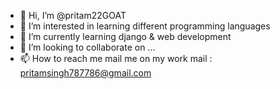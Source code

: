 - 👋 Hi, I’m @pritam22GOAT
- 👀 I’m interested in learning different programming languages
- 🌱 I’m currently learning django & web development
- 💞️ I’m looking to collaborate on ...
- 📫 How to reach me mail me on my work mail : pritamsingh787786@gmail.com

<!---
pritam22GOAT/pritam22GOAT is a ✨ special ✨ repository because its `README.md` (this file) appears on your GitHub profile.
You can click the Preview link to take a look at your changes.
--->
